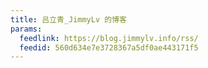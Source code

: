 ```yaml
---
title: 吕立青_JimmyLv 的博客
params:
  feedlink: https://blog.jimmylv.info/rss/
  feedid: 560d634e7e3728367a5df0ae443171f5
---
```


